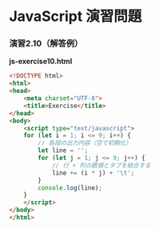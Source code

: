 # JavaScript 演習問題

### 演習2.10（解答例）

**js-exercise10.html**

```html
<!DOCTYPE html>
<html>
<head>
    <meta charset="UTF-8">
    <title>Exercise</title>
</head>
<body>
    <script type="text/javascript">
    for (let i = 1; i <= 9; i++) {
        // 各段の出力内容（空で初期化）
        let line = '';
        for (let j = 1; j <= 9; j++) {
            // 行 × 列の数値とタブを結合する
            line += (i * j) + '\t';
        }
        console.log(line);
    }
    </script>
</body>
</html>
```